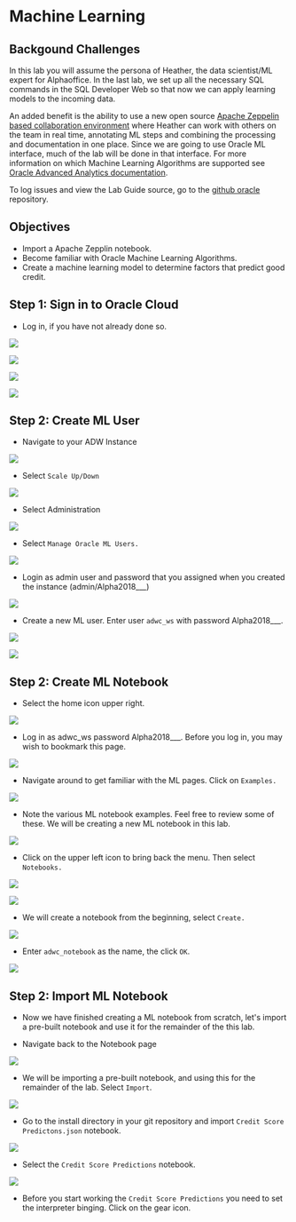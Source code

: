# Machine Learning

## Backgound Challenges

In this lab you will assume the persona of Heather, the data scientist/ML expert for Alphaoffice. In the last lab, we set up all the necessary SQL commands in the SQL Developer Web so that now we can apply learning models to the incoming data.

An added benefit is the ability to use a new open source [Apache Zeppelin based collaboration environment](http://www.oracle.com/technetwork/database/options/oml/overview/index.html) where Heather can work with others on the team in real time, annotating ML steps and combining the processing and documentation in one place.  Since we are going to use Oracle ML interface, much of the lab will be done in that interface.  For more information on which Machine Learning Algorithms are supported see [Oracle Advanced Analytics documentation](https://docs.oracle.com/en/database/oracle/oracle-database/12.2/dmapi/mining-fuctions.html#GUID-3BC8FD92-9B6A-4612-A458-7E5FFDDC5EA7).

To log issues and view the Lab Guide source, go to the [github oracle](https://github.com/oracle/learning-library/tree/master/workshops/adwc4dev) repository.

## Objectives

- Import a Apache Zepplin notebook.
- Become familiar with Oracle Machine Learning Algorithms.
- Create a machine learning model to determine factors that predict good credit.

## **Step 1:** Sign in to Oracle Cloud

- Log in, if you have not already done so.

![](./images/2/002.png  " ")

![](./images/2/003.png  " ")

![](./images/2/0041.png  " ")

![](./images/2/004.png  " ")

## **Step 2:** Create ML User

- Navigate to your ADW Instance

![](./images/2/0042.png  " ")

- Select `Scale Up/Down`

![](./images/2/0301.png  " ")

- Select Administration

![](./images/2/010.png  " ")

- Select `Manage Oracle ML Users.`

![](./images/2/011.png  " ")

- Login as admin user and password that you assigned when you created the instance (admin/Alpha2018___)

![](./images/2/012.png  " ")

- Create a new ML user. Enter user `adwc_ws` with password Alpha2018___.

![](./images/2/013.png  " ")

![](./images/2/014.png  " ")

## **Step 2:** Create ML Notebook

- Select the home icon upper right.

![](./images/2/015.png  " ")

- Log in as adwc_ws password Alpha2018___. Before you log in, you may wish to bookmark this page.

![](./images/2/016.png  " ")

- Navigate around to get familiar with the ML pages. Click on  `Examples.`

![](./images/2/007.png  " ")

- Note the various ML notebook examples. Feel free to review some of these. We will be creating a new ML notebook in this lab.

![](./images/2/018.png  " ")

- Click on the upper left icon to bring back the menu. Then select `Notebooks.`

![](./images/2/052.png  " ")

![](./images/2/053.png  " ")

- We will create a notebook from the beginning, select `Create.`

![](./images/2/006.png  " ")

- Enter `adwc_notebook` as the name, the click `OK`.

![](./images/2/005.png  " ")


## **Step 2:** Import ML Notebook

- Now we have finished creating a ML notebook from scratch, let's import a pre-built notebook and use it for the remainder of the this lab.

- Navigate back to the Notebook page

![](./images/2/008.png  " ")

- We will be importing a pre-built notebook, and using this for the remainder of the lab. Select `Import`.

![](./images/2/009.png  " ")

- Go to the install directory in your git repository and import `Credit Score Predictons.json` notebook.

![](./images/2/0010.png  " ")

- Select the `Credit Score Predictions` notebook.

![](./images/2/0011.png  " ")

- Before you start working the `Credit Score Predictions` you need to set the interpreter binging. Click on the gear icon. 
